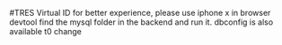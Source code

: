 #TRES Virtual ID
for better experience, please use iphone x in browser devtool
find the mysql folder in the backend and run it. 
dbconfig is also available t0 change
